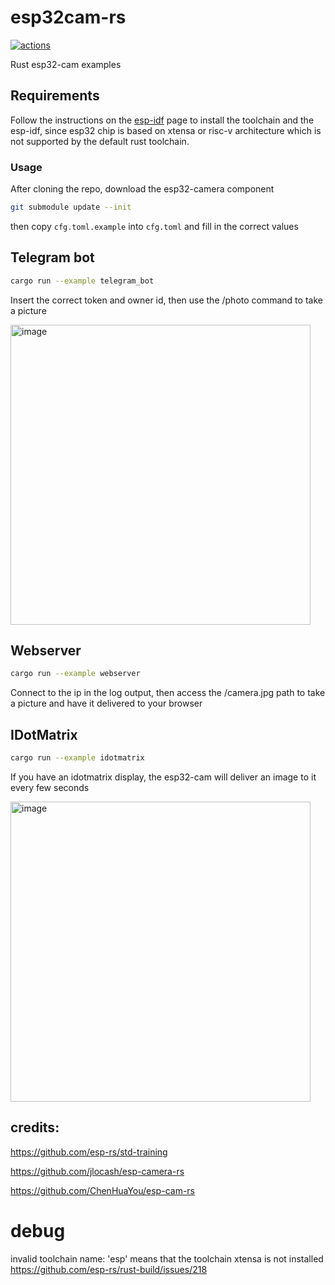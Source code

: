 # esp32cam-rs
<a href="https://github.com/Kezii/esp32cam_rs/actions"><img alt="actions" src="https://github.com/Kezii/esp32cam_rs/actions/workflows/rust.yml/badge.svg"></a>

Rust esp32-cam examples 

## Requirements
Follow the instructions on the [esp-idf](https://docs.esp-rs.org/book/) page to install the toolchain and the esp-idf, since esp32 chip is based on xtensa or risc-v architecture which is not supported by the default rust toolchain.


### Usage

After cloning the repo, download the esp32-camera component

```bash
git submodule update --init
```

then copy `cfg.toml.example` into `cfg.toml` and fill in the correct values

## Telegram bot

```bash
cargo run --example telegram_bot

```

Insert the correct token and owner id, then use the /photo command to take a picture

<img width="480" alt="image" src="https://github.com/Kezii/esp32cam_rs/assets/3357750/5a61974f-a0dc-4bdd-94ad-81225c53ba59">

## Webserver

```bash
cargo run --example webserver
```

Connect to the ip in the log output, then access the /camera.jpg path to take a picture and have it delivered to your browser

## IDotMatrix

```bash
cargo run --example idotmatrix
```

If you have an idotmatrix display, the esp32-cam will deliver an image to it every few seconds

<img width="480" alt="image" src="https://github.com/Kezii/esp32cam_rs/assets/3357750/148e0a0e-3c06-47f0-9916-6f1ec76d67e5">


## credits:
https://github.com/esp-rs/std-training

https://github.com/jlocash/esp-camera-rs

https://github.com/ChenHuaYou/esp-cam-rs

# debug
invalid toolchain name: 'esp' means that the toolchain xtensa is not installed 
https://github.com/esp-rs/rust-build/issues/218
